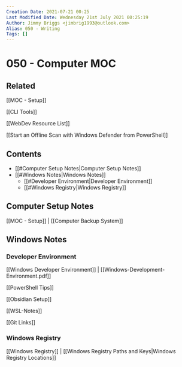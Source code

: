 ```yaml
---
Creation Date: 2021-07-21 00:25
Last Modified Date: Wednesday 21st July 2021 00:25:19
Author: Jimmy Briggs <jimbrig1993@outlook.com>
Alias: 050 - Writing
Tags: []
---
```


# 050 - Computer MOC

## Related

[[MOC - Setup]] 

[[CLI Tools]]

[[WebDev Resource List]]

[[Start an Offline Scan with Windows Defender from PowerShell]]

## Contents

- [[#Computer Setup Notes|Computer Setup Notes]]
- [[#Windows Notes|Windows Notes]]
	- [[#Developer Environment|Developer Environment]]
	- [[#Windows Registry|Windows Registry]]


## Computer Setup Notes

[[MOC - Setup]] | [[Computer Backup System]]

## Windows Notes

### Developer Environment

[[Windows Developer Environment]] | [[Windows-Development-Environment.pdf]]

[[PowerShell Tips]]

[[Obsidian Setup]]

[[WSL-Notes]]

[[Git Links]]

### Windows Registry

[[Windows Registry]] | [[Windows Registry Paths and Keys|Windows Registry Locations]]
